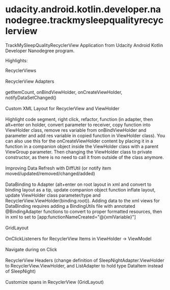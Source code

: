 # udacity.android.kotlin.developer.nanodegree.trackmysleepqualityrecyclerview
TrackMySleepQualityRecyclerView Application from Udacity Android Kotlin Developer Nanodegree program.

Highlights:

RecyclerViews\
\
RecyclerView Adapters\
\
getItemCount, onBindViewHolder, onCreateViewHolder, notifyDataSetChanged()\
\
Custom XML Layout for RecyclerView and ViewHolder\
\
Highlight code segment, right click, refactor, function (in adapter, then alt+enter on holder, convert parameter to receiver, copy function into ViewHolder class, remove res variable from onBindViewHolder and parameter and add res variable in copied function in ViewHolder class).
You can also use this for the onCreateViewHolder content by placing it in a function in a companion object inside the ViewHolder class with a parent ViewGroup parameter. Then changing the ViewHolder class to private constructor, as there is no need to call it from outside of the class anymore.\
\
Improving Data Refresh with DiffUtil (or notify item moved/updated/removed/changed/added)\
\
DataBinding to Adapter (alt+enter on root layout in xml and convert to binding layout as a tip, update companion object function inflate layout, update ViewHolder class parameter/type and RecyclerView.ViewHolder(binding.root)).
Adding data to the xml views for DataBinding requires adding a BindingUtils file with annotated @BindingAdapter functions to convert to proper formatted resources, then in xml to set to [app:functionNameCreated="@{xmlVariable}"]\
\
GridLayout\
\
OnClickListeners for RecyclerView Items in ViewHolder -> ViewModel\
\
Navigate during on Click\
\
RecyclerView Headers (change definition of SleepNightAdapter.ViewHolder to RecyclerView.ViewHolder, and ListAdapter to hold type DataItem instead of SleepNight)\
\
Customize spans in RecyclerView (GridLayout)